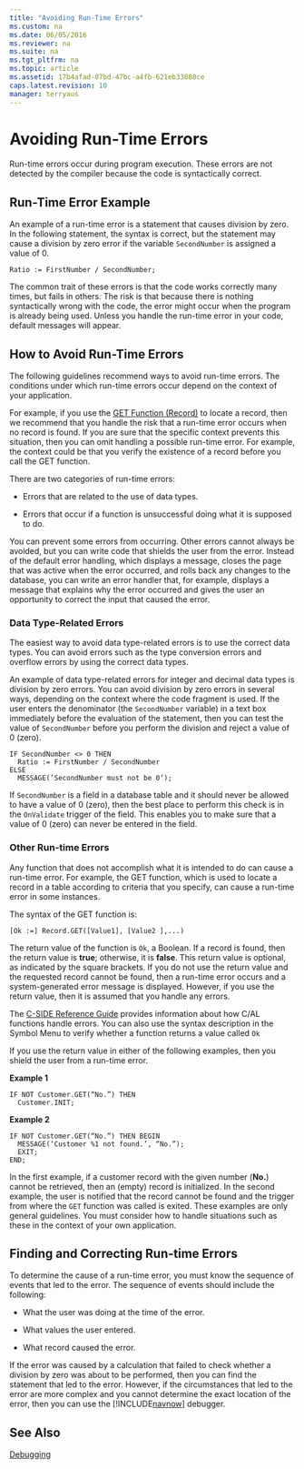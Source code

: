 ```yaml
---
title: "Avoiding Run-Time Errors"
ms.custom: na
ms.date: 06/05/2016
ms.reviewer: na
ms.suite: na
ms.tgt_pltfrm: na
ms.topic: article
ms.assetid: 17b4afad-07bd-47bc-a4fb-621eb33808ce
caps.latest.revision: 10
manager: terryaus
---
```

# Avoiding Run-Time Errors
Run\-time errors occur during program execution. These errors are not detected by the compiler because the code is syntactically correct.  
  
## Run\-Time Error Example  
 An example of a run\-time error is a statement that causes division by zero. In the following statement, the syntax is correct, but the statement may cause a division by zero error if the variable `SecondNumber` is assigned a value of 0.  
  
```  
Ratio := FirstNumber / SecondNumber;  
```  
  
 The common trait of these errors is that the code works correctly many times, but fails in others. The risk is that because there is nothing syntactically wrong with the code, the error might occur when the program is already being used. Unless you handle the run\-time error in your code, default messages will appear.  
  
## How to Avoid Run\-Time Errors  
 The following guidelines recommend ways to avoid run\-time errors. The conditions under which run\-time errors occur depend on the context of your application.  
  
 For example, if you use the [GET Function \(Record\)](../dynamics-nav/GET-Function--Record-.md) to locate a record, then we recommend that you handle the risk that a run\-time error occurs when no record is found. If you are sure that the specific context prevents this situation, then you can omit handling a possible run\-time error. For example, the context could be that you verify the existence of a record before you call the GET function.  
  
 There are two categories of run\-time errors:  
  
-   Errors that are related to the use of data types.  
  
-   Errors that occur if a function is unsuccessful doing what it is supposed to do.  
  
 You can prevent some errors from occurring. Other errors cannot always be avoided, but you can write code that shields the user from the error. Instead of the default error handling, which displays a message, closes the page that was active when the error occurred, and rolls back any changes to the database, you can write an error handler that, for example, displays a message that explains why the error occurred and gives the user an opportunity to correct the input that caused the error.  
  
### Data Type\-Related Errors  
 The easiest way to avoid data type\-related errors is to use the correct data types. You can avoid errors such as the type conversion errors and overflow errors by using the correct data types.  
  
 An example of data type\-related errors for integer and decimal data types is division by zero errors. You can avoid division by zero errors in several ways, depending on the context where the code fragment is used. If the user enters the denominator \(the `SecondNumber` variable\) in a text box immediately before the evaluation of the statement, then you can test the value of `SecondNumber` before you perform the division and reject a value of 0 \(zero\).  
  
```  
IF SecondNumber <> 0 THEN  
  Ratio := FirstNumber / SecondNumber  
ELSE  
  MESSAGE(‘SecondNumber must not be 0’);  
```  
  
 If `SecondNumber` is a field in a database table and it should never be allowed to have a value of 0 \(zero\), then the best place to perform this check is in the `OnValidate` trigger of the field. This enables you to make sure that a value of 0 \(zero\) can never be entered in the field.  
  
### Other Run\-time Errors  
 Any function that does not accomplish what it is intended to do can cause a run\-time error. For example, the GET function, which is used to locate a record in a table according to criteria that you specify, can cause a run\-time error in some instances.  
  
 The syntax of the GET function is:  
  
 `[Ok :=] Record.GET([Value1], [Value2 ],...)`  
  
 The return value of the function is `Ok`, a Boolean. If a record is found, then the return value is **true**; otherwise, it is **false**. This return value is optional, as indicated by the square brackets. If you do not use the return value and the requested record cannot be found, then a run\-time error occurs and a system\-generated error message is displayed. However, if you use the return value, then it is assumed that you handle any errors.  
  
 The [C\-SIDE Reference Guide](../dynamics-nav/C-SIDE-Reference-Guide.md) provides information about how C\/AL functions handle errors. You can also use the syntax description in the Symbol Menu to verify whether a function returns a value called `Ok`  
  
 If you use the return value in either of the following examples, then you shield the user from a run\-time error.  
  
 **Example 1**  
  
```  
IF NOT Customer.GET(“No.”) THEN  
  Customer.INIT;  
```  
  
 **Example 2**  
  
```  
IF NOT Customer.GET(“No.”) THEN BEGIN  
  MESSAGE(‘Customer %1 not found.’, “No.”);  
  EXIT;  
END;  
```  
  
 In the first example, if a customer record with the given number \(**No.**\) cannot be retrieved, then an \(empty\) record is initialized. In the second example, the user is notified that the record cannot be found and the trigger from where the `GET` function was called is exited. These examples are only general guidelines. You must consider how to handle situations such as these in the context of your own application.  
  
## Finding and Correcting Run\-time Errors  
 To determine the cause of a run\-time error, you must know the sequence of events that led to the error. The sequence of events should include the following:  
  
-   What the user was doing at the time of the error.  
  
-   What values the user entered.  
  
-   What record caused the error.  
  
 If the error was caused by a calculation that failed to check whether a division by zero was about to be performed, then you can find the statement that led to the error. However, if the circumstances that led to the error are more complex and you cannot determine the exact location of the error, then you can use the [!INCLUDE[navnow](../dynamics-nav/includes/navnow_md.md)] debugger.  
  
## See Also  
 [Debugging](../dynamics-nav/Debugging.md)